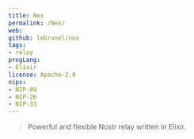 ```yaml
---
title: Nex 
permalink: /Nex/
web: 
github: lebrunel/nex
tags:
- relay
progLang: 
- Elixir
license: Apache-2.0
nips: 
- NIP-09
- NIP-26
- NIP-33
---
```


> Powerful and flexible Nostr relay written in Elixir.